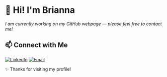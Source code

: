 # 👋 Hi! I'm Brianna
*I am currently working on my GitHub webpage — please feel free to contact me!*

## 📫 Connect with Me
[![LinkedIn](https://img.shields.io/badge/LinkedIn-blue?style=for-the-badge&logo=linkedin)](https://www.linkedin.com/in/brianna-sarah-alexis-agbunag-41b087310)
[![Email](https://img.shields.io/badge/briannaagbunag@yahoo.com-red?style=for-the-badge&logo=yahoo)](mailto:briannaagbunag@yahoo.com)

✨ Thanks for visiting my profile!

